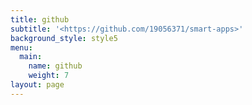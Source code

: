 ```yaml
---
title: github
subtitle: '<https://github.com/19056371/smart-apps>'
background_style: style5
menu:
  main:
    name: github
    weight: 7
layout: page
---
```


